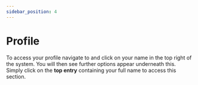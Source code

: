 ```yaml
---
sidebar_position: 4
---
```


# Profile

To access your profile navigate to and click on your name in the top right of the system. You will then see further options appear underneath this. Simply click on the **top entry** containing your full name to access this section.

